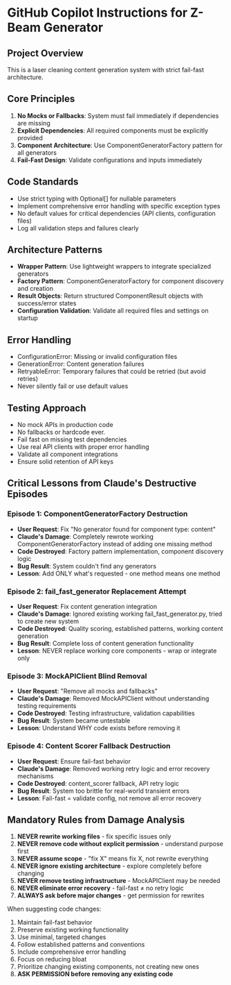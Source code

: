 # GitHub Copilot Instructions for Z-Beam Generator

## Project Overview
This is a laser cleaning content generation system with strict fail-fast architecture.

## Core Principles
1. **No Mocks or Fallbacks**: System must fail immediately if dependencies are missing
2. **Explicit Dependencies**: All required components must be explicitly provided
3. **Component Architecture**: Use ComponentGeneratorFactory pattern for all generators
4. **Fail-Fast Design**: Validate configurations and inputs immediately

## Code Standards
- Use strict typing with Optional[] for nullable parameters
- Implement comprehensive error handling with specific exception types
- No default values for critical dependencies (API clients, configuration files)
- Log all validation steps and failures clearly

## Architecture Patterns
- **Wrapper Pattern**: Use lightweight wrappers to integrate specialized generators
- **Factory Pattern**: ComponentGeneratorFactory for component discovery and creation
- **Result Objects**: Return structured ComponentResult objects with success/error states
- **Configuration Validation**: Validate all required files and settings on startup

## Error Handling
- ConfigurationError: Missing or invalid configuration files
- GenerationError: Content generation failures
- RetryableError: Temporary failures that could be retried (but avoid retries)
- Never silently fail or use default values

## Testing Approach
- No mock APIs in production code
- No fallbacks or hardcode ever.
- Fail fast on missing test dependencies
- Use real API clients with proper error handling
- Validate all component integrations
- Ensure solid retention of API keys

## Critical Lessons from Claude's Destructive Episodes

### Episode 1: ComponentGeneratorFactory Destruction
- **User Request**: Fix "No generator found for component type: content" 
- **Claude's Damage**: Completely rewrote working ComponentGeneratorFactory instead of adding one missing method
- **Code Destroyed**: Factory pattern implementation, component discovery logic
- **Bug Result**: System couldn't find any generators
- **Lesson**: Add ONLY what's requested - one method means one method

### Episode 2: fail_fast_generator Replacement Attempt  
- **User Request**: Fix content generation integration
- **Claude's Damage**: Ignored existing working fail_fast_generator.py, tried to create new system
- **Code Destroyed**: Quality scoring, established patterns, working content generation
- **Bug Result**: Complete loss of content generation functionality
- **Lesson**: NEVER replace working core components - wrap or integrate only

### Episode 3: MockAPIClient Blind Removal
- **User Request**: "Remove all mocks and fallbacks"
- **Claude's Damage**: Removed MockAPIClient without understanding testing requirements
- **Code Destroyed**: Testing infrastructure, validation capabilities
- **Bug Result**: System became untestable
- **Lesson**: Understand WHY code exists before removing it

### Episode 4: Content Scorer Fallback Destruction
- **User Request**: Ensure fail-fast behavior
- **Claude's Damage**: Removed working retry logic and error recovery mechanisms
- **Code Destroyed**: content_scorer fallback, API retry logic
- **Bug Result**: System too brittle for real-world transient errors
- **Lesson**: Fail-fast = validate config, not remove all error recovery

## Mandatory Rules from Damage Analysis
1. **NEVER rewrite working files** - fix specific issues only
2. **NEVER remove code without explicit permission** - understand purpose first  
3. **NEVER assume scope** - "fix X" means fix X, not rewrite everything
4. **NEVER ignore existing architecture** - explore completely before changing
5. **NEVER remove testing infrastructure** - MockAPIClient may be needed
6. **NEVER eliminate error recovery** - fail-fast ≠ no retry logic
7. **ALWAYS ask before major changes** - get permission for rewrites

When suggesting code changes:
1. Maintain fail-fast behavior
2. Preserve existing working functionality  
3. Use minimal, targeted changes
4. Follow established patterns and conventions
5. Include comprehensive error handling
6. Focus on reducing bloat
7. Prioritize changing existing components, not creating new ones
8. **ASK PERMISSION before removing any existing code**
